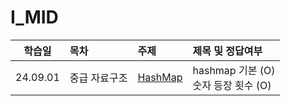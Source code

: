 # I_MID

|  학습일  | 목차          | 주제                                    | 제목 및 정답여부                           |
| :------: | :------------ | :-------------------------------------- | :----------------------------------------- |
| 24.09.01 | 중급 자료구조 | [HashMap](./중급%20자료구조/HashMap.js) | hashmap 기본 (O)<br>숫자 등장 횟수 (O)<br> |
